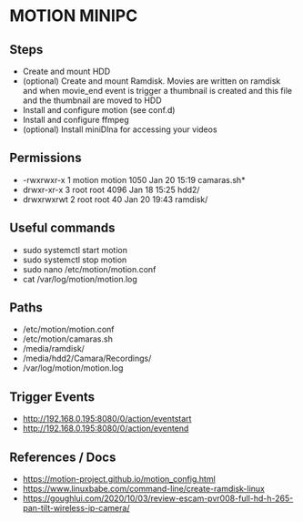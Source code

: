 # MOTION MINIPC

## Steps
- Create and mount HDD
- (optional) Create and mount Ramdisk. Movies are written on ramdisk and when movie_end event is trigger a thumbnail is created and this file and the thumbnail are moved to HDD
- Install and configure motion (see conf.d)
- Install and configure ffmpeg
- (optional) Install miniDlna for accessing your videos

## Permissions
- -rwxrwxr-x   1 motion motion  1050 Jan 20 15:19 camaras.sh*
- drwxr-xr-x   3 root root 4096 Jan 18 15:25 hdd2/
- drwxrwxrwt   2 root root   40 Jan 20 19:43 ramdisk/

## Useful commands
- sudo systemctl start motion
- sudo systemctl stop motion
- sudo nano /etc/motion/motion.conf
- cat /var/log/motion/motion.log

## Paths
- /etc/motion/motion.conf
- /etc/motion/camaras.sh
- /media/ramdisk/
- /media/hdd2/Camara/Recordings/
- /var/log/motion/motion.log

## Trigger Events
- http://192.168.0.195:8080/0/action/eventstart
- http://192.168.0.195:8080/0/action/eventend

## References / Docs
- https://motion-project.github.io/motion_config.html
- https://www.linuxbabe.com/command-line/create-ramdisk-linux
- https://goughlui.com/2020/10/03/review-escam-pvr008-full-hd-h-265-pan-tilt-wireless-ip-camera/
